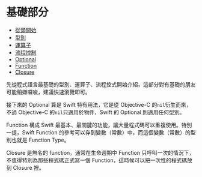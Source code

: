 # 基礎部分

- [從頭開始](Beginning.md)
- [型別](Types.md)
- [運算子](Operators.md)
- [流程控制](ControlFlow.md)
- [Optional](Optional.md)
- [Function](Function.md)
- [Closure](Closure.md)

先從程式語言最基礎的型別、運算子、流程控式開始介紹，這部分對有基礎的朋友可能稍嫌囉唆，建議快速瀏覽即可。

接下來的 Optional 算是 Swift 特有用法，它是從 Objective-C 的`nil`衍生而來，不過 Objective-C 的`nil`只適用於物件，Swift 的 Optional 則適用任何型別。

Function 構成 Swift 最基本、最關鍵的功能，讓大量程式碼可以重複使用。特別一提，Swift Function 的參考可以存到變數（常數）中，而這個變數（常數）的型別也就是 Function Type。

Closure 是無名的 function，通常在生命週期中 Function 只呼叫一次的情況下，不值得特別為那些程式碼正式寫一個 Function，這時候可以把一次性的程式碼放到 Closure 裡。